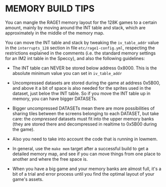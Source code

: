 # MEMORY BUILD TIPS

You can mangle the RAGE1 memory layout for the 128K games to a certain
amount, mainly by moving around the INT table and stack, which are
approximately in the middle of the memory map.

You can move the INT table and stack by tweaking the `iv_table_addr` value
in the `interrupts_128` section in file `etc/rage1-config.yml`, respecting
the restrictions explained in the comments (i.e.  the standard memory
settings for an IM2 int table in the Speccy), and also the following
guidelines:

- The INT table can NEVER be stored below address 0x8000. This is the
  absolute minimum value you can set in `iv_table_addr`

- Uncompressed datasets are stored during the game at address 0x5B00, and
  above it a bit of space is also needed for the sprites used in the
  dataset, just beloe thw INT table.  So if you move the INT table up in
  memory, you can have bigger DATASETs.

- Bigger uncompressed DATASETs mean there are more possibilities of sharing
  tiles between the screens belonging to each DATASET, but take care: the
  _compressed_ datasets must fit into the upper memory banks (they are
  stored there and decompressed in realtime to 0x5B00 during the game).

- Also you need to take into account the code that is running in lowmem.

- In general, use the `make mem` target after a successful build to get a
  detailed memory map, and see if you can move things from one place to
  another and where the free space is.

- When you have a big game and your memory banks are almost full, it's a bit
  of a trial and error process until you find the optimal layout of your
  game's assets.
